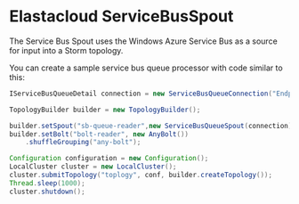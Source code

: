Elastacloud ServiceBusSpout
===========================

The Service Bus Spout uses the Windows Azure Service Bus as a source for input into a Storm topology.

You can create a sample service bus queue processor with code similar to this:

```Java
IServiceBusQueueDetail connection = new ServiceBusQueueConnection("Endpoint=sb://***.servicebus.windows.net/;SharedSecretIssuer=owner;SharedSecretValue=***", "myqueue");

TopologyBuilder builder = new TopologyBuilder();

builder.setSpout("sb-queue-reader",new ServiceBusQueueSpout(connection));
builder.setBolt("bolt-reader", new AnyBolt())
    .shuffleGrouping("any-bolt");

Configuration configuration = new Configuration();
LocalCluster cluster = new LocalCluster();
cluster.submitTopology("toplogy", conf, builder.createTopology());
Thread.sleep(1000);
cluster.shutdown();
```
